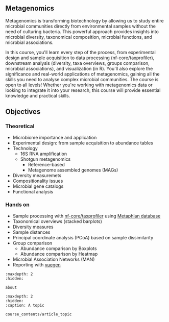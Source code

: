 ## Metagenomics

Metagenomics is transforming biotechnology by allowing us to study entire microbial communities directly from environmental samples without the need of culturing bacteria. This powerful approach provides insights into microbial diversity, taxonomical composition, microbial functions, and microbial associations. 
 
In this course, you'll learn every step of the process, from experimental design and sample acquisition to data processing (nf-core/taxprofiler), downstream analysis (diversity, taxa overviews, groups comparison, microbial associations), and visualization (in R). You'll also explore the significance and real-world applications of metagenomics, gaining all the skills you need to analyse complex microbial communities. The course is open to all levels! Whether you're working with metagenomics data or looking to integrate it into your research, this course will provide essential knowledge and practical skills. 

## Objectives

### Theoretical
- Microbiome importance and application
- Experimental design: from sample acquisition to abundance tables
- Technology
  - 16S RNA amplification
  - Shotgun metagenomics
    - Reference-based
    - Metagenome assembled genomes (MAGs)
- Diversity measuremets
- Compositionality issues
- Microbial gene catalogs
- Functional analysis

### Hands on
- Sample processing with [nf-core/taxprofiler](https://nf-co.re/taxprofiler/1.2.3) using [Metaphlan database](https://huttenhower.sph.harvard.edu/metaphlan/)
- Taxonomical overviews (stacked barplots)
- Diversity measures
- Sample distances
- Principal coordinate analysis (PCoA) based on sample dissimilarity
- Group comparison
  - Abundance comparison by Boxplots
  - Abundance comparison by Heatmap
- Microbial Association Networks (MAN)
- Reporting with [vuegen](https://github.com/Multiomics-Analytics-Group/vuegen)


```{toctree}
:maxdepth: 2
:hidden:

about
```

```{toctree}
:maxdepth: 2
:hidden:
:caption: A topic

course_contents/article_topic
```

